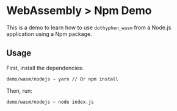 # WebAssembly > Npm Demo

This is a demo to learn how to use `dothyphen_wasm` from a Node.js application using a Npm package.

## Usage

First, install the dependencies:

```bash
demo/wasm/nodejs ~ yarn // Or npm install
```

Then, run:

```bash
demo/wasm/nodejs ~ node index.js
```
